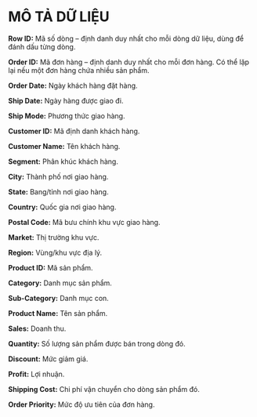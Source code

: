 # MÔ TẢ DỮ LIỆU                                            
**Row ID:** Mã số dòng – định danh duy nhất cho mỗi dòng dữ liệu, dùng để đánh dấu từng dòng.

**Order ID:** Mã đơn hàng – định danh duy nhất cho mỗi đơn hàng. Có thể lặp lại nếu một đơn hàng chứa nhiều sản phẩm.

**Order Date:** Ngày khách hàng đặt hàng.

**Ship Date:** Ngày hàng được giao đi.   

**Ship Mode:** Phương thức giao hàng.

**Customer ID:** Mã định danh khách hàng.

**Customer Name:** Tên khách hàng.

**Segment:** Phân khúc khách hàng.

**City:** Thành phố nơi giao hàng.

**State:** Bang/tỉnh nơi giao hàng.

**Country:** Quốc gia nơi giao hàng.

**Postal Code:** Mã bưu chính khu vực giao hàng.

**Market:** Thị trường khu vực.

**Region:** Vùng/khu vực địa lý. 

**Product ID:** Mã sản phẩm.

**Category:** Danh mục sản phẩm.

**Sub-Category:** Danh mục con.

**Product Name:** Tên sản phẩm.

**Sales:** Doanh thu.

**Quantity:** Số lượng sản phẩm được bán trong dòng đó.

**Discount:** Mức giảm giá.

**Profit:** Lợi nhuận.

**Shipping Cost:** Chi phí vận chuyển cho dòng sản phẩm đó.

**Order Priority:** Mức độ ưu tiên của đơn hàng.
